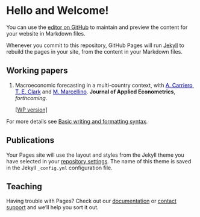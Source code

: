 # Hello and Welcome!

You can use the [editor on GitHub](https://github.com/yubai90/yubai90.github.io/edit/main/README.md) to maintain and preview the content for your website in Markdown files.

Whenever you commit to this repository, GitHub Pages will run [Jekyll](https://jekyllrb.com/) to rebuild the pages in your site, from the content in your Markdown files.

## Working papers

1.  Macroeconomic forecasting in a multi-country context, with <a href="https://www.qmul.ac.uk/sef/staff/andreacarriero.html/" style="color: darkblue"> A. Carriero</a>, <a href="https://www.clevelandfed.org/our-research/economists/todd-e-clark.aspx" style="color: darkblue"> T. E. Clark</a> and <a href="https://didattica.unibocconi.eu/mypage/index.php?IdUte=49257&cognome=MARCELLINO&nome=MASSIMILIANO&urlBackMy=" style="color: darkblue"> M. Marcellino</a>.  <b> Journal of Applied Econometrics</b>, *forthcoming*.

      <a href="papers/wp2202.pdf"> [WP version] </a>

For more details see [Basic writing and formatting syntax](https://docs.github.com/en/github/writing-on-github/getting-started-with-writing-and-formatting-on-github/basic-writing-and-formatting-syntax).

## Publications

Your Pages site will use the layout and styles from the Jekyll theme you have selected in your [repository settings](https://github.com/yubai90/yubai90.github.io/settings/pages). The name of this theme is saved in the Jekyll `_config.yml` configuration file.

## Teaching

Having trouble with Pages? Check out our [documentation](https://docs.github.com/categories/github-pages-basics/) or [contact support](https://support.github.com/contact) and we’ll help you sort it out.
